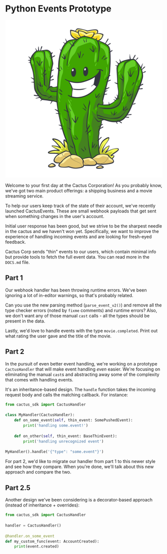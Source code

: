 # Python Events Prototype

![](./misc/cactus.jpg)

Welcome to your first day at the Cactus Corporation! As you probably know, we've got two main product offerings: a shipping business and a movie streaming service.

To help our users keep track of the state of their account, we've recently launched CactusEvents. These are small webhook payloads that get sent when something changes in the user's account.

Initial user response has been good, but we strive to be the sharpest needle in the cactus and we haven't won yet. Specifically, we want to improve the experience of handling incoming events and are looking for fresh-eyed feedback.

Cactus Corp sends "thin" events to our users, which contain minimal info but provide tools to fetch the full event data. You can read more in the `DOCS.md` file.

## Part 1

Our webhook handler has been throwing runtime errors. We've been ignoring a lot of in-editor warnings, so that's probably related.

Can you use the new parsing method (`parse_event_v2()`) and remove all the type checker errors (noted by `fixme` comments) and runtime errors? Also, we don't want any of those manual `cast` calls - all the types should be present in the data.

Lastly, we'd love to handle events with the type `movie.completed`. Print out what rating the user gave and the title of the movie.

## Part 2

In the pursuit of even better event handling, we're working on a prototype `CactusHandler` that will make event handling _even_ easier. We're focusing on eliminating the manual `cast`s and abstracting away some of the complexity that comes with handling events.

It's an inheritance-based design. The `handle` function takes the incoming request body and calls the matching callback. For instance:

```py
from cactus_sdk import CactusHandler

class MyHandler(CactusHandler):
    def on_some_event(self, thin_event: SomePushedEvent):
        print('handling some.event!')

    def on_other(self, thin_event: BaseThinEvent):
        print('handling unrecognized event')

MyHandler().handle('{"type": "some.event"}')
```

For part 2, we'd like to migrate our handler from part 1 to this newer style and see how they compare. When you're done, we'll talk about this new approach and compare the two.

## Part 2.5

Another design we've been considering is a decorator-based approach (instead of inheritance + overrides):

```py
from cactus_sdk import CactusHandler

handler = CactusHandler()

@handler.on_some_event
def my_custom_func(event: AccountCreated):
    print(event.created)
```
